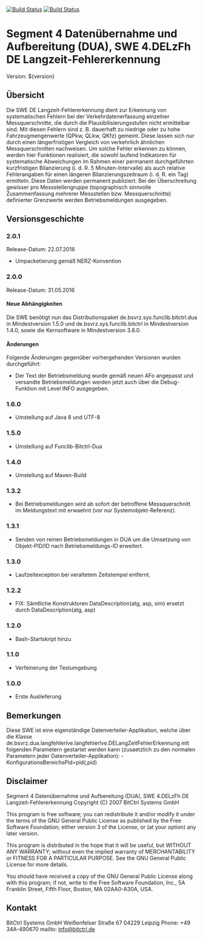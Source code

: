 [![Build Status](https://travis-ci.org/bitctrl/de.bsvrz.dua.langfehlerlve.svg?branch=develop)](https://travis-ci.org/bitctrl/de.bsvrz.dua.langfehlerlve)
[![Build Status](https://api.bintray.com/packages/bitctrl/maven/de.bsvrz.dua.langfehlerlve/images/download.svg)](https://bintray.com/bitctrl/maven/de.bsvrz.dua.langfehlerlve)

# Segment 4 Datenübernahme und Aufbereitung (DUA), SWE 4.DELzFh DE Langzeit-Fehlererkennung

Version: ${version}

## Übersicht

Die SWE DE Langzeit-Fehlererkennung dient zur Erkennung von systematischen Fehlern bei der
Verkehrdatenerfassung einzelner Messquerschnitte, die durch die Plausibilisierungsstufen
nicht ermittelbar sind. Mit diesen Fehlern sind z. B. dauerhaft zu niedrige oder zu hohe
Fahrzeugmengenwerte (QPkw, QLkw, QKfz) gemeint. Diese lassen sich nur durch einen längerfristigen
Vergleich von verkehrlich ähnlichen Messquerschnitten nachweisen. Um solche Fehler erkennen zu
können, werden hier Funktionen realisiert, die sowohl laufend Indikatoren für systematische
Abweichungen im Rahmen einer permanent durchgeführten kurzfristigen Bilanzierung (i. d. R. 
5 Minuten-Intervalle) als auch relative Fehlerangaben für einen längeren Bilanzierungszeitraum
(i. d. R. ein Tag) ermitteln. Diese Daten werden permanent publiziert. Bei der Überschreitung
gewisser pro Messstellengruppe (topographisch sinnvolle Zusammenfassung mehrerer Messstellen
bzw. Messquerschnitte) definierter Grenzwerte werden Betriebsmeldungen ausgegeben.


## Versionsgeschichte

### 2.0.1

Release-Datum: 22.07.2016

- Umpacketierung gemäß NERZ-Konvention

### 2.0.0

Release-Datum: 31.05.2016

#### Neue Abhängigkeiten

Die SWE benötigt nun das Distributionspaket de.bsvrz.sys.funclib.bitctrl.dua
in Mindestversion 1.5.0 und de.bsvrz.sys.funclib.bitctrl in Mindestversion 1.4.0,
sowie die Kernsoftware in Mindestversion 3.8.0.

#### Änderungen

Folgende Änderungen gegenüber vorhergehenden Versionen wurden durchgeführt:

- Der Text der Betriebsmeldung wurde gemäß neuen AFo angepasst und versandte
  Betriebsmeldungen werden jetzt auch über die Debug-Funktion mit Level INFO
  ausgegeben.

### 1.6.0

- Umstellung auf Java 8 und UTF-8

### 1.5.0

- Umstellung auf Funclib-Bitctrl-Dua

### 1.4.0

- Umstellung auf Maven-Build

### 1.3.2

 - Bei Betriebsmeldungen wird ab sofort der betroffene Messquerschnitt im Meldungstext
   mit erwaehnt (vor nur Systemobjekt-Referenz).  

### 1.3.1

 - Senden von reinen Betriebsmeldungen in DUA um die Umsetzung von Objekt-PID/ID nach
   Betriebsmeldungs-ID erweitert.  

### 1.3.0

 - Laufzeitexception bei veraltetem Zeitstempel entfernt.
         
### 1.2.2

 - FIX: Sämtliche Konstruktoren DataDescription(atg, asp, sim) ersetzt durch
        DataDescription(atg, asp)

### 1.2.0

 - Bash-Startskript hinzu
  
### 1.1.0

 - Verfeinerung der Testumgebung
  
### 1.0.0

 - Erste Auslieferung

## Bemerkungen

Diese SWE ist eine eigenständige Datenverteiler-Applikation, welche über die Klasse
de.bsvrz.dua.langfehlerlve.langfehlerlve.DELangZeitFehlerErkennung mit folgenden
Parametern gestartet werden kann (zusaetzlich zu den normalen Parametern jeder
Datenverteiler-Applikation):
	-KonfigurationsBereichsPid=pid(,pid)

## Disclaimer

Segment 4 Datenübernahme und Aufbereitung (DUA), SWE 4.DELzFh DE Langzeit-Fehlererkennung
Copyright (C) 2007 BitCtrl Systems GmbH 

This program is free software; you can redistribute it and/or modify it under
the terms of the GNU General Public License as published by the Free Software
Foundation; either version 3 of the License, or (at your option) any later
version.

This program is distributed in the hope that it will be useful, but WITHOUT
ANY WARRANTY; without even the implied warranty of MERCHANTABILITY or FITNESS
FOR A PARTICULAR PURPOSE. See the GNU General Public License for more
details.

You should have received a copy of the GNU General Public License along with
this program; if not, write to the Free Software Foundation, Inc., 5A
Franklin Street, Fifth Floor, Boston, MA 02AA0-A30A, USA.


## Kontakt

BitCtrl Systems GmbH
Weißenfelser Straße 67
04229 Leipzig
Phone: +49 34A-490670
mailto: info@bitctrl.de
